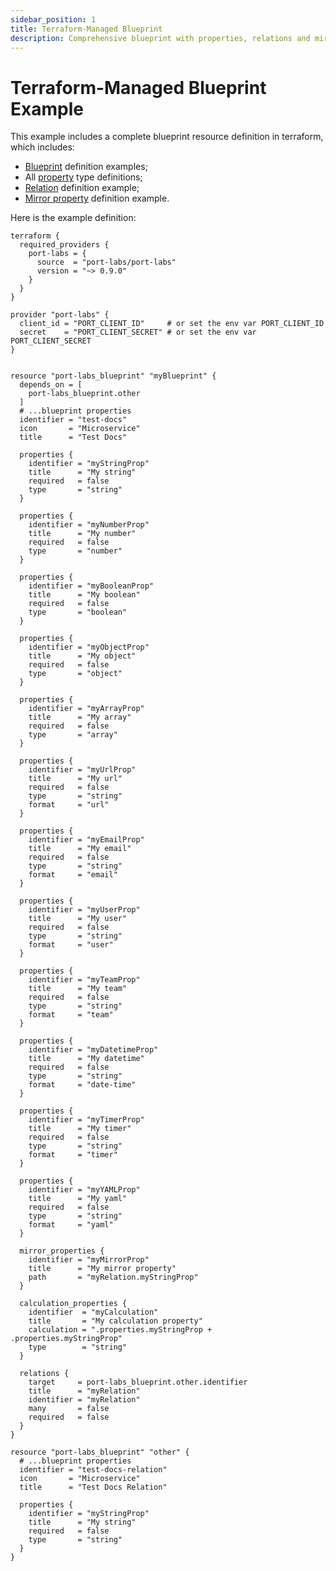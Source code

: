 ```yaml
---
sidebar_position: 1
title: Terraform-Managed Blueprint
description: Comprehensive blueprint with properties, relations and mirror properties
---
```


# Terraform-Managed Blueprint Example

This example includes a complete blueprint resource definition in terraform, which includes:

- [Blueprint](../../../../define-your-data-model/setup-blueprint/setup-blueprint.md?definition=tf#configure-blueprints-in-port) definition examples;
- All [property](../../../../define-your-data-model/setup-blueprint/properties/properties.md) type definitions;
- [Relation](../../../../define-your-data-model/relate-blueprints/relate-blueprints.md?definition=tf#configure-relations-in-port) definition example;
- [Mirror property](../../../../define-your-data-model/setup-blueprint/properties/mirror-property/mirror-property.md) definition example.

Here is the example definition:

```hcl showLineNumbers
terraform {
  required_providers {
    port-labs = {
      source  = "port-labs/port-labs"
      version = "~> 0.9.0"
    }
  }
}

provider "port-labs" {
  client_id = "PORT_CLIENT_ID"     # or set the env var PORT_CLIENT_ID
  secret    = "PORT_CLIENT_SECRET" # or set the env var PORT_CLIENT_SECRET
}


resource "port-labs_blueprint" "myBlueprint" {
  depends_on = [
    port-labs_blueprint.other
  ]
  # ...blueprint properties
  identifier = "test-docs"
  icon       = "Microservice"
  title      = "Test Docs"

  properties {
    identifier = "myStringProp"
    title      = "My string"
    required   = false
    type       = "string"
  }

  properties {
    identifier = "myNumberProp"
    title      = "My number"
    required   = false
    type       = "number"
  }

  properties {
    identifier = "myBooleanProp"
    title      = "My boolean"
    required   = false
    type       = "boolean"
  }

  properties {
    identifier = "myObjectProp"
    title      = "My object"
    required   = false
    type       = "object"
  }

  properties {
    identifier = "myArrayProp"
    title      = "My array"
    required   = false
    type       = "array"
  }

  properties {
    identifier = "myUrlProp"
    title      = "My url"
    required   = false
    type       = "string"
    format     = "url"
  }

  properties {
    identifier = "myEmailProp"
    title      = "My email"
    required   = false
    type       = "string"
    format     = "email"
  }

  properties {
    identifier = "myUserProp"
    title      = "My user"
    required   = false
    type       = "string"
    format     = "user"
  }

  properties {
    identifier = "myTeamProp"
    title      = "My team"
    required   = false
    type       = "string"
    format     = "team"
  }

  properties {
    identifier = "myDatetimeProp"
    title      = "My datetime"
    required   = false
    type       = "string"
    format     = "date-time"
  }

  properties {
    identifier = "myTimerProp"
    title      = "My timer"
    required   = false
    type       = "string"
    format     = "timer"
  }

  properties {
    identifier = "myYAMLProp"
    title      = "My yaml"
    required   = false
    type       = "string"
    format     = "yaml"
  }

  mirror_properties {
    identifier = "myMirrorProp"
    title      = "My mirror property"
    path       = "myRelation.myStringProp"
  }

  calculation_properties {
    identifier  = "myCalculation"
    title       = "My calculation property"
    calculation = ".properties.myStringProp + .properties.myStringProp"
    type        = "string"
  }

  relations {
    target     = port-labs_blueprint.other.identifier
    title      = "myRelation"
    identifier = "myRelation"
    many       = false
    required   = false
  }
}

resource "port-labs_blueprint" "other" {
  # ...blueprint properties
  identifier = "test-docs-relation"
  icon       = "Microservice"
  title      = "Test Docs Relation"

  properties {
    identifier = "myStringProp"
    title      = "My string"
    required   = false
    type       = "string"
  }
}
```
